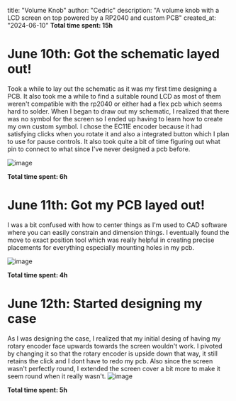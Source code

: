 title: "Volume Knob"
author: "Cedric"
description: "A volume knob with a LCD screen on top powered by a RP2040 and custom PCB"
created_at: "2024-06-10"
**Total time spent: 15h**


# June 10th: Got the schematic layed out!
Took a while to lay out the schematic as it was my first time designing a PCB. It also took me a while to find a suitable round LCD as most of them weren't compatible with the rp2040 or either had a flex pcb which seems hard to solder. When I began to draw out my schematic, I realized that there was no symbol for the screen so I ended up having to learn how to create my own custom symbol. I chose the EC11E encoder because it had satisfying clicks when you rotate it and also a integrated button which I plan to use for pause controls. It also took quite a bit of time figuring out what pin to connect to what since I've never designed a pcb before. 

![image](https://github.com/user-attachments/assets/606b7c35-3b3f-4865-a3cf-a6582a6a0e58)

**Total time spent: 6h**

# June 11th: Got my PCB layed out!
I was a bit confused with how to center things as I'm used to CAD software where you can easily constrain and dimension things. I eventually found the move to exact position tool which was really helpful in creating precise placements for everything especially mounting holes in my pcb. 

![image](https://github.com/user-attachments/assets/a26349f6-f7d0-49e2-9705-bcf6d7732bdc)

**Total time spent: 4h**

# June 12th: Started designing my case
As I was designing the case, I realized that my initial desing of having my rotary encoder face upwards towards the screen wouldn't work. I pivoted by changing it so that the rotary encoder is upside down that way, it still retains the click and I dont have to redo my pcb. Also since the screen wasn't perfectly round, I extended the screen cover a bit more to make it seem round when it really wasn't.
![image](https://github.com/user-attachments/assets/fd327a0c-0860-4a7c-a724-841a0a5685b6)

**Total time spent: 5h**



